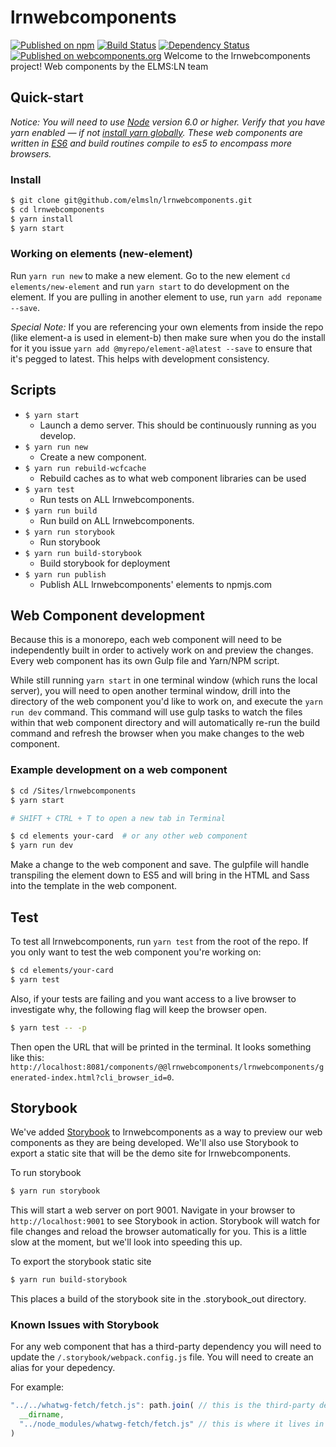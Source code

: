 # lrnwebcomponents
[![Published on npm](https://img.shields.io/npm/v/@lrnwebcomponents/lrnwebcomponents.svg?style=flat)](https://www.npmjs.com/package/@lrnwebcomponents/lrnwebcomponents)
[![Build Status](https://travis-ci.org/elmsln/lrnwebcomponents.svg?branch=master)](https://travis-ci.org/elmsln/lrnwebcomponents)
[![Dependency Status](https://img.shields.io/david/elmsln/lrnwebcomponents.svg?style=flat)](https://david-dm.org/elmsln/lrnwebcomponents)
[![Published on webcomponents.org](https://img.shields.io/badge/webcomponents.org-published-blue.svg)](https://www.webcomponents.org/author/elmsln)
Welcome to the lrnwebcomponents project!
Web components by the ELMS:LN team
## Quick-start

*Notice: You will need to use [Node](https://nodejs.org/en/) version 6.0 or higher. Verify that you have yarn enabled — if not [install yarn globally](https://yarnpkg.com/lang/en/docs/install/). These web components are written in [ES6](http://es6-features.org/) and build routines compile to es5 to encompass more browsers.*

### Install

```bash
$ git clone git@github.com/elmsln/lrnwebcomponents.git
$ cd lrnwebcomponents
$ yarn install
$ yarn start
```

### Working on elements (new-element)
Run `yarn run new` to make a new element. Go to the new element `cd elements/new-element` and run `yarn start` to do development on the element. If you are pulling in another element to use, run `yarn add reponame --save`.

*Special Note:* If you are referencing your own elements from inside the repo (like element-a is used in element-b) then make sure when you do the install for it you issue `yarn add @myrepo/element-a@latest --save` to ensure that it's pegged to latest. This helps with development consistency.

## Scripts

- `$ yarn start`
    - Launch a demo server. This should be continuously running as you develop.
- `$ yarn run new`
    -  Create a new component.
- `$ yarn run rebuild-wcfcache`
    - Rebuild caches as to what web component libraries can be used
- `$ yarn test`
    -  Run tests on ALL lrnwebcomponents.
- `$ yarn run build`
    -  Run build on ALL lrnwebcomponents.
- `$ yarn run storybook`
    - Run storybook
- `$ yarn run build-storybook`
    - Build storybook for deployment
- `$ yarn run publish`
    - Publish ALL lrnwebcomponents' elements to npmjs.com


## Web Component development

Because this is a monorepo, each web component will need to be independently built in order to actively work on and preview the changes. Every web component has its own Gulp file and Yarn/NPM script.

While still running `yarn start` in one terminal window (which runs the local server), you will need to open another terminal window, drill into the directory of the web component you'd like to work on, and execute the `yarn run dev` command. This command will use gulp tasks to watch the files within that web component directory and will automatically re-run the build command and refresh the browser when you make changes to the web component.

### Example development on a web component

```bash
$ cd /Sites/lrnwebcomponents
$ yarn start

# SHIFT + CTRL + T to open a new tab in Terminal

$ cd elements your-card  # or any other web component
$ yarn run dev
```

Make a change to the web component and save. The gulpfile will handle transpiling the element down to ES5 and will bring in the HTML and Sass into the template in the web component.

## Test

To test all lrnwebcomponents, run `yarn test` from the root of the repo. If you only want to test the web component you're working on:

```bash
$ cd elements/your-card
$ yarn test
```

Also, if your tests are failing and you want access to a live browser to investigate why, the following flag will keep the browser open.

```bash
$ yarn test -- -p
```

Then open the URL that will be printed in the terminal. It looks something like this: `http://localhost:8081/components/@@lrnwebcomponents/lrnwebcomponents/generated-index.html?cli_browser_id=0`.

## Storybook

We've added [Storybook](https://storybook.js.org/) to lrnwebcomponents as a way to preview our web components as they are being developed. We'll also use Storybook to export a static site that will be the demo site for lrnwebcomponents.

To run storybook

```bash
$ yarn run storybook
```

This will start a web server on port 9001. Navigate in your browser to `http://localhost:9001` to see Storybook in action. Storybook will watch for file changes and reload the browser automatically for you. This is a little slow at the moment, but we'll look into speeding this up.

To export the storybook static site

```bash
$ yarn run build-storybook
```

This places a build of the storybook site in the .storybook_out directory.

### Known Issues with Storybook

For any web component that has a third-party dependency you will need to update the `/.storybook/webpack.config.js` file. You will need to create an alias for your depedency.

For example:

```js
"../../whatwg-fetch/fetch.js": path.join( // this is the third-party dependency in the lrnwebcomponents
  __dirname,
  "../node_modules/whatwg-fetch/fetch.js" // this is where it lives in node_modules
)
```
